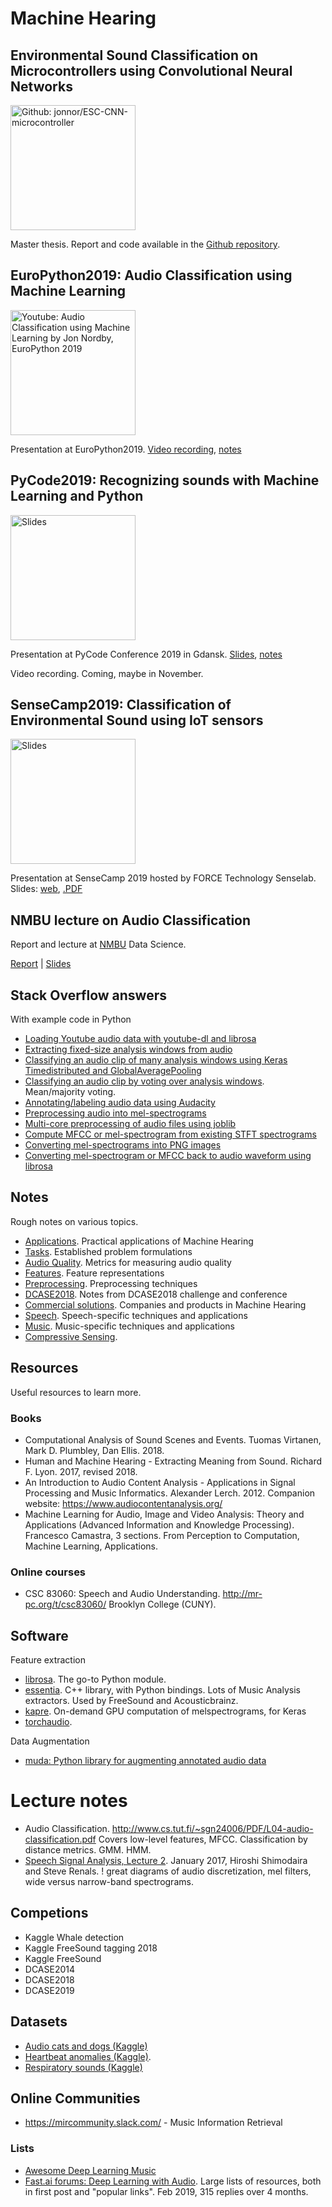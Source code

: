 # Machine Hearing

## Environmental Sound Classification on Microcontrollers using Convolutional Neural Networks

<a href="https://github.com/jonnor/ESC-CNN-microcontroller">
<img src="https://github.com/jonnor/ESC-CNN-microcontroller/raw/master/report/img/frontpage.png" height="200" alt="Github: jonnor/ESC-CNN-microcontroller">
</a>

Master thesis. Report and code available in the [Github repository](https://github.com/jonnor/ESC-CNN-microcontroller).

## EuroPython2019: Audio Classification using Machine Learning

<a href="https://youtu.be/2FmMESSD2CM?t=8470">
<img src="https://github.com/jonnor/machinehearing/raw/master/europython2019/video.png" height="200" alt="Youtube: Audio Classification using Machine Learning by Jon Nordby, EuroPython 2019">
</a>

Presentation at EuroPython2019. [Video recording](https://www.youtube.com/watch?v=uCGROOUO_wY), [notes](./europython2019)

## PyCode2019: Recognizing sounds with Machine Learning and Python

<a href="https://jonnor.github.io/machinehearing/pycode2019/slides.html">
<img src="https://github.com/jonnor/machinehearing/raw/master/pycode2019/slides.png" height="200" alt="Slides">
</a>

<!--
<a href="https://youtu.be/2FmMESSD2CM?t=8470">
<img src="https://github.com/jonnor/machinehearing/raw/master/europython2019/video.png" height="200" alt="Youtube: Audio Classification using Machine Learning by Jon Nordby, EuroPython 2019">
</a>
-->

Presentation at PyCode Conference 2019 in Gdansk.
[Slides](https://jonnor.github.io/machinehearing/pycode2019/slides.html),
[notes](./pycode2019)

Video recording. Coming, maybe in November.

## SenseCamp2019: Classification of Environmental Sound using IoT sensors

<a href="https://jonnor.github.io/machinehearing/sensecamp2019/slides.html">
<img src="https://github.com/jonnor/machinehearing/raw/master/sensecamp2019/slides.png" height="200" alt="Slides">
</a>

Presentation at SenseCamp 2019 hosted by FORCE Technology Senselab.
Slides: [web](https://jonnor.github.io/machinehearing/sensecamp2019/slides.html),
[.PDF](https://github.com/jonnor/machinehearing/raw/master/sensecamp2019/slides.pdf)


## NMBU lecture on Audio Classification

Report and lecture at [NMBU](https://nmbu.no) Data Science.

[Report](https://github.com/jonnor/datascience-master/raw/master/dat390/merged.pdf) |
[Slides](https://jonnor.github.io/datascience-master/dat390/slides.html)


## Stack Overflow answers

With example code in Python

* [Loading Youtube audio data with youtube-dl and librosa](https://stackoverflow.com/a/57832701/1967571)
* [Extracting fixed-size analysis windows from audio](https://stackoverflow.com/a/54326750/1967571)
* [Classifying an audio clip of many analysis windows using Keras Timedistributed and GlobalAveragePooling](https://stackoverflow.com/a/55286629/1967571)
* [Classifying an audio clip by voting over analysis windows](https://stackoverflow.com/a/55267520/1967571). Mean/majority voting.
* [Annotating/labeling audio data using Audacity](https://datascience.stackexchange.com/a/56372/54096)
* [Preprocessing audio into mel-spectrograms](https://stats.stackexchange.com/a/403051/201327)
* [Multi-core preprocessing of audio files using joblib](https://stackoverflow.com/a/55680757/1967571)
* [Compute MFCC or mel-spectrogram from existing STFT spectrograms](https://stackoverflow.com/a/57833078/1967571)
* [Converting mel-spectrograms into PNG images](https://stackoverflow.com/a/57204349/1967571)
* [Converting mel-spectrogram or MFCC back to audio waveform using librosa](https://stackoverflow.com/a/57323359/1967571)

<!--
https://stackoverflow.com/questions/57443870/stream-binary-audio-data-from-http-request-for-librosa-analysis/57672134#57672134

Streaming audio from HTTP to for audio classification. Supports real-time streaming

Chunk download audio from Youtube.
Benefit: Can classify in parallel.
Can get a particular location in time

https://unix.stackexchange.com/questions/230481/how-to-download-portion-of-video-with-youtube-dl-command

-->

## Notes

Rough notes on various topics.

* [Applications](./applications.md). Practical applications of Machine Hearing
* [Tasks](./tasks.md). Established problem formulations
* [Audio Quality](./audio-quality.md). Metrics for measuring audio quality
* [Features](./features.md). Feature representations
* [Preprocessing](./preprocessing.md). Preprocessing techniques
* [DCASE2018](./dcase2018.md). Notes from DCASE2018 challenge and conference
* [Commercial solutions](./commercial.md). Companies and products in Machine Hearing
* [Speech](./speech.md). Speech-specific techniques and applications
* [Music](./music.md). Music-specific techniques and applications
* [Compressive Sensing](./compressive-sensing.md).

## Resources

Useful resources to learn more.


### Books

* Computational Analysis of Sound Scenes and Events. Tuomas Virtanen, Mark D. Plumbley, Dan Ellis. 2018.
* Human and Machine Hearing - Extracting Meaning from Sound. Richard F. Lyon. 2017, revised 2018.
* An Introduction to Audio Content Analysis - Applications in Signal Processing and Music Informatics. Alexander Lerch. 2012.
Companion website: https://www.audiocontentanalysis.org/
* Machine Learning for Audio, Image and Video Analysis: Theory and Applications (Advanced Information and Knowledge Processing). Francesco Camastra, 
3 sections. From Perception to Computation, Machine Learning, Applications.

### Online courses

* CSC 83060: Speech and Audio Understanding. http://mr-pc.org/t/csc83060/
Brooklyn College (CUNY).


## Software

Feature extraction

* [librosa](http://librosa.github.io). The go-to Python module.
* [essentia](https://essentia.upf.edu). C++ library, with Python bindings. Lots of Music Analysis extractors. Used by FreeSound and Acousticbrainz.
* [kapre](https://github.com/keunwoochoi/kapre). On-demand GPU computation of melspectrograms, for Keras
* [torchaudio](). 

Data Augmentation

* [muda: Python library for augmenting annotated audio data](https://github.com/bmcfee/muda)

# Lecture notes

* Audio Classification.
http://www.cs.tut.fi/~sgn24006/PDF/L04-audio-classification.pdf
Covers low-level features, MFCC. Classification by distance metrics. GMM. HMM.
* [Speech Signal Analysis, Lecture 2](https://www.inf.ed.ac.uk/teaching/courses/asr/2016-17/asr02-signal-handout.pdf).
January 2017, Hiroshi Shimodaira and Steve Renals.
! great diagrams of audio discretization, mel filters, wide versus narrow-band spectrograms.

## Competions

* Kaggle Whale detection
* Kaggle FreeSound tagging 2018
* Kaggle FreeSound
* DCASE2014
* DCASE2018
* DCASE2019 

## Datasets

* [Audio cats and dogs (Kaggle)](https://www.kaggle.com/mmoreaux/audio-cats-and-dogs)
* [Heartbeat anomalies (Kaggle)](https://www.kaggle.com/kinguistics/heartbeat-sounds).
* [Respiratory sounds (Kaggle)](https://www.kaggle.com/vbookshelf/respiratory-sound-database)

## Online Communities

* https://mircommunity.slack.com/ - Music Information Retrieval

### Lists

* [Awesome Deep Learning Music](https://github.com/ybayle/awesome-deep-learning-music)
* [Fast.ai forums: Deep Learning with Audio](https://forums.fast.ai/t/deep-learning-with-audio-thread/38123).
Large lists of resources, both in first post and "popular links". Feb 2019, 315 replies over 4 months.




